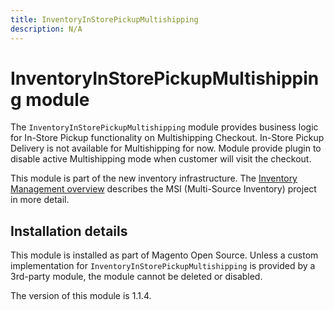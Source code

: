 ```yaml
---
title: InventoryInStorePickupMultishipping
description: N/A
---
```


# InventoryInStorePickupMultishipping module

The `InventoryInStorePickupMultishipping` module provides business logic for In-Store Pickup functionality on Multishipping Checkout.
In-Store Pickup Delivery is not available for Multishipping for now.
Module provide plugin to disable active Multishipping mode when customer will visit the checkout.

This module is part of the new inventory infrastructure. The
[Inventory Management overview](https://developer.adobe.com/commerce/webapi/rest/inventory/index.html)
describes the MSI (Multi-Source Inventory) project in more detail.

## Installation details

This module is installed as part of Magento Open Source. Unless a custom implementation for `InventoryInStorePickupMultishipping`
is provided by a 3rd-party module, the module cannot be deleted or disabled.

<InlineAlert slots="text" />
The version of this module is 1.1.4.
